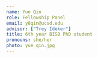 ```yaml
---
name: Yue Qin
role: Fellowship Panel
email: y8qin@ucsd.edu
advisor: ["Trey Ideker"]
title: 6th year BISB PhD student
pronouns: she/her
photo: yue_qin.jpg
---
```

